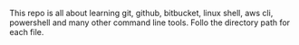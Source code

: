 This repo is all about learning git, github, bitbucket, linux shell, aws cli, powershell and many other command line tools.
Follo the directory path for each file. 